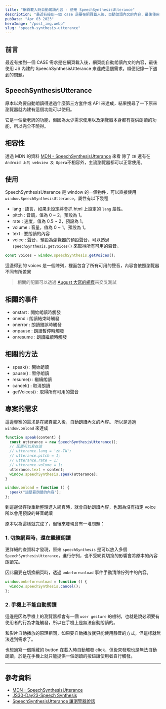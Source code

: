 ```yaml
---
title: "網頁載入時自動朗讀內容 - 使用 SpeechSynthesisUtterance"
description: "最近有接到一個 case 是要在網頁載入後，自動朗讀內文的內容，最後使用 JS 內建的 SpeechSynthesisUtterance 來達成這個需求。順便記錄一下遇到的問題，像是換頁不會自行中斷及手機無法自動朗讀等問題。"
pubDate: "Apr 03 2023"
heroImage: "/post_img.webp"
slug: "speech-synthesis-utterance"
---
```


## 前言

最近有接到一個 CASE 需求是在網頁載入後，網頁能自動朗讀內文的內容，最後使用 JS 內建的 SpeechSynthesisUtterance 來達成這個需求。順便記錄一下遇到的問題。

## SpeechSynthesisUtterance

原本以為要自動朗讀得透過什麼第三方套件或 API 來達成，結果搜尋了一下原來瀏覽器就內建有這個功能可以使用。  

它是一個蠻老牌的功能，但因為太少需求使用以及瀏覽器本身都有提供朗讀的功能，所以完全不曉得。

## 相容性

透過 MDN 的資料 [MDN - SpeechSynthesisUtterance](https://developer.mozilla.org/en-US/docs/Web/API/SpeechSynthesisUtterance) 來看
除了 `IE` 還有在 `Android 上的 webview 及 Opera`不相容外，主流瀏覽器都可以正常使用。

## 使用

SpeechSynthesisUtterance 是 window 的一個物件，可以直接使用 `window.SpeechSynthesisUtterance`，屬性有以下幾種

- lang : 語言，如果未設定將會抓 html 上設定的 `lang` 屬性。
- pitch : 音調，值為 0 ~ 2，預設為 1。
- rate : 速度，值為 0.5 ~ 2，預設為 1。
- volume : 音量，值為 0 ~ 1，預設為 1。
- text : 要朗讀的內容
- voice : 聲音，預設為瀏覽器的預設聲音，可以透過 `speechSynthesis.getVoices()` 來取得所有可用的聲音。

```js
const voices = window.speechSynthesis.getVoices();
```

這邊得到的 voices 是一個陣列，裡面包含了所有可用的聲音，內容會依照瀏覽器不同有所差異

> 相關的配置可以透過 [August 大寫的網頁](https://letswritetw.github.io/letswrite-speech_synthesis_utterance-api/)來交叉測試

## 相關的事件

- onstart : 開始朗讀時觸發
- onend : 朗讀結束時觸發
- onerror : 朗讀錯誤時觸發
- onpause : 朗讀暫停時觸發
- onresume : 朗讀繼續時觸發

## 相關的方法

- speak() : 開始朗讀
- pause() : 暫停朗讀
- resume() : 繼續朗讀
- cancel() : 取消朗讀
- getVoices() : 取得所有可用的聲音

## 專案的需求

這邊專案的需求是在網頁載入後，自動朗讀內文的內容。 所以是透過 `window.onload` 來達成

```js
function speak(content) {
  const utterance = new SpeechSynthesisUtterance();
  // 配置可以寫在這
  // utterance.lang = 'zh-TW';
  // utterance.pitch = 1;
  // utterance.rate = 1;
  // utterance.volume = 1;
  utterance.text = content;
  window.speechSynthesis.speak(utterance);
}

window.onload = function () {
  speak("這是要朗讀的內容");
};
```

到這邊儲存後重新整理進入網頁時，就會自動朗讀內容，也因為沒有指定 voice 所以會用預設的聲音朗讀  

原本以為這樣就完成了，但後來發現會有一堆問題：

### 1. 切換網頁時，還在繼續朗讀

更詳細的查資料才發現，原來 `speechSynthesis` 是可以放入多個 `SpeechSynthesisUtterance`，進行佇列，也不受網頁切換的影響會將原本的內容朗讀完。

因此需要在切換網頁時，透過 `onbeforeunload` 事件手動清除佇列中的內容。

```js
window.onbeforeunload = function () {
  window.speechSynthesis.cancel();
};
```

### 2. 手機上不能自動朗讀

這邊是因為手機上的瀏覽器都會有一個 `user gesture` 的機制，也就是說必須要有使用者的行為才能觸發，所以在手機上是無法自動朗讀的。

和影片自動播放的原理相同，如果要自動播放就只能使用靜音的方式，但這樣就無法達到需求了。

也想過寫一個隱藏的 button 在載入時自動觸發 click，但後來發現也是無法自動朗讀，於是在手機上就只能提供一個朗讀的按鈕讓使用者自行觸發。

---

## 參考資料

- [MDN - SpeechSynthesisUtterance](https://developer.mozilla.org/en-US/docs/Web/API/SpeechSynthesisUtterance)
- [JS30-Day23-Speech Synthesis](https://ithelp.ithome.com.tw/articles/10196799)
- [SpeechSynthesisUtterance 讓瀏覽器說話](https://www.letswrite.tw/speech-synthesis-utterance/)